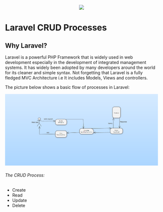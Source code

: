 <p align="center"><a href="https://laravel.com" target="_blank"><img src="https://raw.githubusercontent.com/laravel/art/master/logo-lockup/5%20SVG/2%20CMYK/1%20Full%20Color/laravel-logolockup-cmyk-red.svg" width="400"></a></p>

# Laravel CRUD Processes

<h2>Why Laravel?</h2>
<p>Laravel is a powerful PHP Framework that is widely used in web development especially in the development of integrated management systems. It has widely been adopted by many developers around the world for its cleaner and simple syntax. Not forgetting that Laravel is a fully fledged MVC Architecture i.e It includes Models, Views and controllers.<p>
<p>The picture below shows a basic flow of processes in Laravel:</p>
<img src="/public/laravelmvc.png">

<p>
    <h6>The CRUD Process:</h6>
    <ul>
    <li>Create</li>
    <li>Read</li>
    <li>Update</li>
    <li>Delete</li>
    </ul>
</p>
